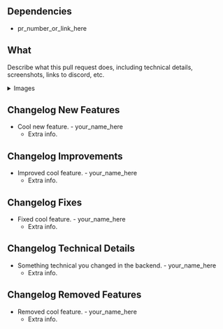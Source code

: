 <!-- remove all unused parts 

The title of your PR should be descriptive and concise. It should be in the format of `Type: Description`. For example, `Feature: Add new command` or `Fix: Bug in command`. If there are multiple types of changes these can be separated by a plus. For example, `Feature + Fix: Add new command and fix bug in command`.

## PR Reviews

When your PR is marked as ready for review, some of our maintainers will look through your code to make sure everything is good to go. In order to do this, they may request some changes you will need to do, **or fix smaller stuff (like merge conflicts) for you**. If a maintainer has reviewed your PR, make sure to **pull any of their changes** into your local project before doing more work on your code. Having maintainers fix small stuff for you helps us speed up the process of merging your PR, so if some of your systems warrant further care, be sure to let us know (preferably with a code comment).

Make sure to only mark your PR as "Ready to review" when it is. If you still want to do major changes, you can keep a draft PR open until then.

-->

## Dependencies
- pr_number_or_link_here

## What
Describe what this pull request does, including technical details, screenshots, links to discord, etc.

<details>
<summary>Images</summary>

<!-- drop images here -->

</details>

## Changelog New Features
+ Cool new feature. - your_name_here
    * Extra info.

## Changelog Improvements
+ Improved cool feature. - your_name_here
    * Extra info.

## Changelog Fixes
+ Fixed cool feature. - your_name_here
    * Extra info.

## Changelog Technical Details
+ Something technical you changed in the backend. - your_name_here
    * Extra info.

## Changelog Removed Features
+ Removed cool feature. - your_name_here
    * Extra info.

